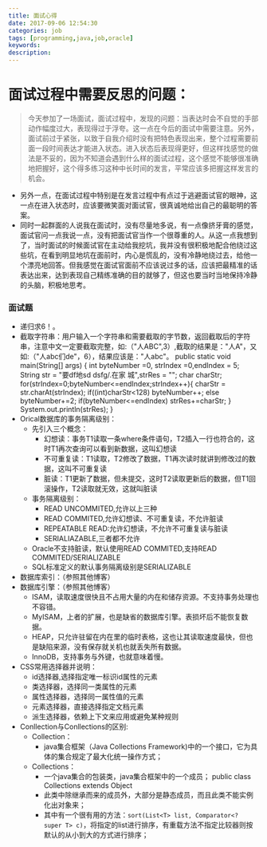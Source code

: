```yaml
---
title: 面试心得
date: 2017-09-06 12:54:30
categories: job
tags: [programming,java,job,oracle]
keywords: 
description: 
---
```

# 面试过程中需要反思的问题：
> 今天参加了一场面试，面试过程中，发现的问题：当表达时会不自觉的手部动作幅度过大，表现得过于浮夸。这一点在今后的面试中需要注意。另外，面试前过于紧张，以致于自我介绍时没有把特色表现出来，整个过程需要前面一段时间表达才能进入状态。进入状态后表现得更好，但这样找感觉的做法是不妥的，因为不知道会遇到什么样的面试过程，这个感觉不能够很准确地把握好，这个得多练习这种中长时间的发言，平常应该多把握这样发言的机会。

<!--more-->

- 另外一点，在面试过程中特别是在发言过程中有点过于逃避面试官的眼神，这一点在进入状态时，应该要微笑面对面试官，很真诚地给出自己的最聪明的答案。
- 同时一起群面的人说我在面试时，没有尽量地多说，有一点像挤牙膏的感觉，面试官问一点我说一点，没有把面试官当作一个很尊重的人。从这一点我想到了，当时面试的时候面试官在主动给我挖坑，我并没有很积极地配合他绕过这些坑，在看到明显地坑在面前时，内心是慌乱的，没有冷静地绕过去，给他一个漂亮地回答。但我感觉在面试官面前不应该说过多的话，应该把最精准的话表达出来，达到表现自己精练准确的目的就够了，但这也要当时当地保持冷静的头脑，积极地思考。

### 面试题 ###
- 递归求6！。	
- 截取字符串：用户输入一个字符串和需要截取的字节数，返回截取后的字符串，注意中文一定要截取完整，如:（"人ABC",3）,截取的结果是："人A"，又如:（"人abc们de"，6），结果应该是："人abc"。
			public static void main(String[] args) {
				int byteNumber =0, strIndex =0,endIndex = 5;
				String str = "要df地sd dsfg/.在家 城",strRes = "";
				char charStr;
				for(strIndex=0;byteNumber<=endIndex;strIndex++){
					charStr = str.charAt(strIndex);
					if((int)charStr<128)
						byteNumber++;
					else
						byteNumber+=2;
					if(byteNumber<=endIndex)
						strRes+=charStr;
				}
				System.out.println(strRes);
			}
- Orical数据库的事务隔离级别：
	- 先引入三个概念：
		- 幻想读：事务T1读取一条where条件语句，T2插入一行也符合的，这时T1再次查询可以看到新数据，这叫幻想读
		- 不可重复读：T1读取，T2修改了数据，T1再次读时就讲到修改过的数据，这叫不可重复读
		- 脏读：T1更新了数据，但未提交，这时T2读取更新后的数据，但T1回滚操作，T2读取就无效，这就叫脏读
	- 事务隔离级别：
		- READ UNCOMMITED,允许以上三种
		- READ COMMITED,允许幻想读、不可重复读，不允许脏读
		- REPEATABLE READ:允许幻想读，不允许不可重复读与脏读
		- SERIALIAZABLE,三者都不允许
	- Oracle不支持脏读，默认使用READ COMMITED,支持READ COMMITED/SERIALIZABLE
	- SQL标准定义的默认事务隔离级别是SERIALIZABLE
- 数据库索引：（参照其他博客）
- 数据库引擎：（参照其他博客）
	- ISAM，读取速度很快且不占用大量的内在和储存资源。不支持事务处理也不容错。
	- MyISAM，上者的扩展，也是缺省的数据库引擎。表损坏后不能恢复数据。
	- HEAP，只允许驻留在内在里的临时表格，这也让其读取速度最快，但也是缺陷来源，没有保存就关机也就丢失所有数据。
	- InnoDB，支持事务与外键，也就意味着慢。
- CSS常用选择器并说明：
	- id选择器,选择指定唯一标识id属性的元素
	- 类选择器，选择同一类属性的元素
	- 属性选择器，选择同一属性值的元素
	- 元素选择器，直接选择指定文档元素
	- 派生选择器，依赖上下文来应用或避免某种规则
- Conllection与Conllections的区别:
	- Collection：
		- java集合框架（Java Collections Framework)中的一个接口，它为具体的集合规定了最大化统一操作方式；
	- Collections：
		- 一个java集合的包装类，java集合框架中的一个成员；
				public class Collections extends Object
		- 此类中除继承而来的成员外，大部分是静态成员，而且此类不能实例化出对象来；
		- 其中有一个很有用的方法：`sort(List<T> list, Comparator<? super T> c)`，将指定的list进行排序，有重载方法不指定比较器则按默认的从小到大的方式进行排序；